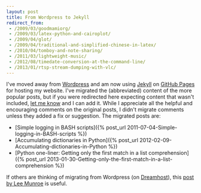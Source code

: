 ```yaml
---
layout: post
title: From Wordpress to Jekyll
redirect_from:
 - /2009/03/goodmamiorg/
 - /2009/03/latex-python-and-cairoplot/
 - /2009/04/glot/
 - /2009/04/traditional-and-simplified-chinese-in-latex/
 - /2010/04/tomboy-and-note-sharing/
 - /2011/03/lightweight-music/
 - /2012/08/timedate-conversion-at-the-command-line/
 - /2013/01/rtsp-stream-dumping-with-vlc/
---
```


I've moved away from [Wordpress][] and am now using [Jekyll][] on
[GitHub Pages][] for hosting my website. I've migrated the (abbreviated)
content of the more popular posts, but if you were redirected here
expecting content that wasn't included, [let me
know](mailto:goodman.m.w@gmail.com) and I can add it. While I appreciate
all the helpful and encouraging comments on the original posts, I didn't
migrate comments unless they added a fix or suggestion. The migrated
posts are:

* [Simple logging in BASH scripts]({% post_url 2011-07-04-Simple-logging-in-BASH-scripts %})
* [Accumulating dictionaries in Python]({% post_url 2012-02-09-Accumulating-dictionaries-in-Python %})
* [Python one-liner: Getting only the first match in a list comprehension]({% post_url 2013-01-30-Getting-only-the-first-match-in-a-list-comprehension %})


If others are thinking of migrating from Wordpress (on [Dreamhost][]),
this [post by Lee Munroe][] is useful.


[Wordpress]: https://wordpress.com/
[Jekyll]: http://jekyllrb.com/
[GitHub Pages]: https://pages.github.com/
[Dreamhost]: http://dreamhost.com
[post by Lee Munroe]:http://www.leemunroe.com/moving-wordpress-dreamhost-to-jekyll-github/